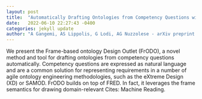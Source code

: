 ```yaml
---
layout: post
title:  "Automatically Drafting Ontologies from Competency Questions with FrODO"
date:   2022-06-10 22:27:43 -0400
categories: jekyll update
author: "A Gangemi, AS Lippolis, G Lodi, AG Nuzzolese - arXiv preprint arXiv:2206.02485, 2022"
---
```

We present the Frame-based ontology Design Outlet (FrODO), a novel method and tool for drafting ontologies from competency questions automatically. Competency questions are expressed as natural language and are a common solution for representing requirements in a number of agile ontology engineering methodologies, such as the eXtreme Design (XD) or SAMOD. FrODO builds on top of FRED. In fact, it leverages the frame semantics for drawing domain-relevant 
Cites: Machine Reading.